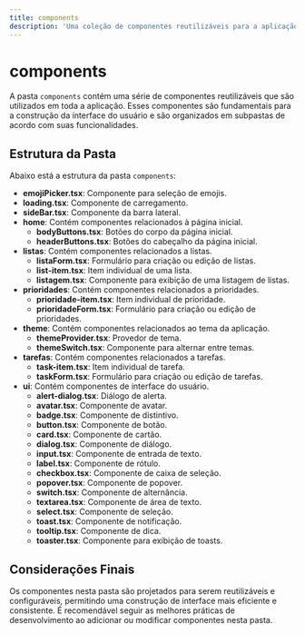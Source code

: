 ```yaml
---
title: components
description: 'Uma coleção de componentes reutilizáveis para a aplicação.'
---
```


# components

A pasta `components` contém uma série de componentes reutilizáveis que são utilizados em toda a aplicação. Esses componentes são fundamentais para a construção da interface do usuário e são organizados em subpastas de acordo com suas funcionalidades.

## Estrutura da Pasta

Abaixo está a estrutura da pasta `components`:

- **emojiPicker.tsx**: Componente para seleção de emojis.
- **loading.tsx**: Componente de carregamento.
- **sideBar.tsx**: Componente da barra lateral.
- **home**: Contém componentes relacionados à página inicial.
  - **bodyButtons.tsx**: Botões do corpo da página inicial.
  - **headerButtons.tsx**: Botões do cabeçalho da página inicial.
- **listas**: Contém componentes relacionados a listas.
  - **listaForm.tsx**: Formulário para criação ou edição de listas.
  - **list-item.tsx**: Item individual de uma lista.
  - **listagem.tsx**: Componente para exibição de uma listagem de listas.
- **prioridades**: Contém componentes relacionados a prioridades.
  - **prioridade-item.tsx**: Item individual de prioridade.
  - **prioridadeForm.tsx**: Formulário para criação ou edição de prioridades.
- **theme**: Contém componentes relacionados ao tema da aplicação.
  - **themeProvider.tsx**: Provedor de tema.
  - **themeSwitch.tsx**: Componente para alternar entre temas.
- **tarefas**: Contém componentes relacionados a tarefas.
  - **task-item.tsx**: Item individual de tarefa.
  - **taskForm.tsx**: Formulário para criação ou edição de tarefas.
- **ui**: Contém componentes de interface do usuário.
  - **alert-dialog.tsx**: Diálogo de alerta.
  - **avatar.tsx**: Componente de avatar.
  - **badge.tsx**: Componente de distintivo.
  - **button.tsx**: Componente de botão.
  - **card.tsx**: Componente de cartão.
  - **dialog.tsx**: Componente de diálogo.
  - **input.tsx**: Componente de entrada de texto.
  - **label.tsx**: Componente de rótulo.
  - **checkbox.tsx**: Componente de caixa de seleção.
  - **popover.tsx**: Componente de popover.
  - **switch.tsx**: Componente de alternância.
  - **textarea.tsx**: Componente de área de texto.
  - **select.tsx**: Componente de seleção.
  - **toast.tsx**: Componente de notificação.
  - **tooltip.tsx**: Componente de dica.
  - **toaster.tsx**: Componente para exibição de toasts.

## Considerações Finais

Os componentes nesta pasta são projetados para serem reutilizáveis e configuráveis, permitindo uma construção de interface mais eficiente e consistente. É recomendável seguir as melhores práticas de desenvolvimento ao adicionar ou modificar componentes nesta pasta.